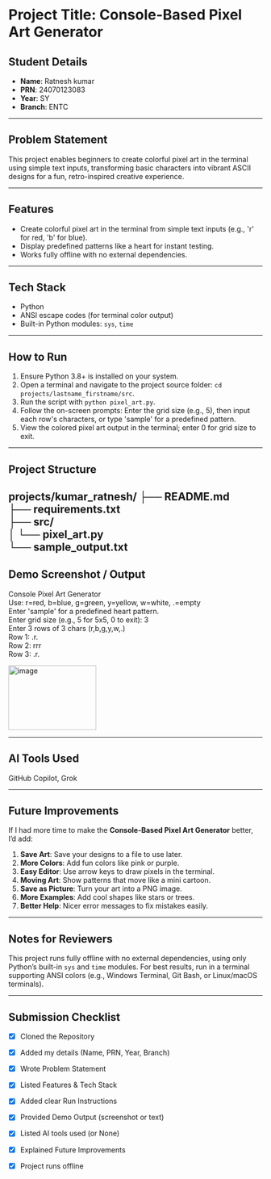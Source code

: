 # Project Title: Console-Based Pixel Art Generator

## Student Details
- **Name**: Ratnesh kumar  
- **PRN**: 24070123083
- **Year**: SY 
- **Branch**: ENTC 

---

## Problem Statement
This project enables beginners to create colorful pixel art in the terminal using simple text inputs, transforming basic characters into vibrant ASCII designs for a fun, retro-inspired creative experience.

---

## Features
- Create colorful pixel art in the terminal from simple text inputs (e.g., 'r' for red, 'b' for blue).
- Display predefined patterns like a heart for instant testing.
- Works fully offline with no external dependencies.

---

## Tech Stack
- Python
- ANSI escape codes (for terminal color output)
- Built-in Python modules: `sys`, `time`

---

## How to Run
1. Ensure Python 3.8+ is installed on your system.
2. Open a terminal and navigate to the project source folder: `cd projects/lastname_firstname/src`.
3. Run the script with `python pixel_art.py`.
4. Follow the on-screen prompts: Enter the grid size (e.g., 5), then input each row's characters, or type 'sample' for a predefined pattern.
5. View the colored pixel art output in the terminal; enter 0 for grid size to exit.

---

## Project Structure

projects/kumar_ratnesh/
├── README.md              
├── requirements.txt    
├── src/                     
 │   └── pixel_art.py         
└── sample_output.txt           
---

## Demo Screenshot / Output
Console Pixel Art Generator<br>
Use: r=red, b=blue, g=green, y=yellow, w=white, .=empty<br>
Enter 'sample' for a predefined heart pattern.<br>
Enter grid size (e.g., 5 for 5x5, 0 to exit): 3<br>
Enter 3 rows of 3 chars (r,b,g,y,w,.)<br>
Row 1: .r.<br>
Row 2: rrr<br>
Row 3: .r.<br>

<img width="174" height="128" alt="image" src="https://github.com/user-attachments/assets/4c81b167-238a-4af6-89fd-da28ef86580e" />
    
---

## AI Tools Used
GitHub Copilot, Grok

---

## Future Improvements
If I had more time to make the **Console-Based Pixel Art Generator** better, I’d add:

1. **Save Art**: Save your designs to a file to use later.
2. **More Colors**: Add fun colors like pink or purple.
3. **Easy Editor**: Use arrow keys to draw pixels in the terminal.
4. **Moving Art**: Show patterns that move like a mini cartoon.
5. **Save as Picture**: Turn your art into a PNG image.
6. **More Examples**: Add cool shapes like stars or trees.
7. **Better Help**: Nicer error messages to fix mistakes easily.


---

## Notes for Reviewers
This project runs fully offline with no external dependencies, using only Python’s built-in `sys` and `time` modules. For best results, run in a terminal supporting ANSI colors (e.g., Windows Terminal, Git Bash, or Linux/macOS terminals).

---

## Submission Checklist 
- [x] Cloned the Repository 
- [x] Added my details (Name, PRN, Year, Branch)  
- [x] Wrote Problem Statement  
- [x] Listed Features & Tech Stack  
- [x] Added clear Run Instructions  
- [x] Provided Demo Output (screenshot or text)  
- [x] Listed AI tools used (or None)  
- [x] Explained Future Improvements  
- [x] Project runs offline

